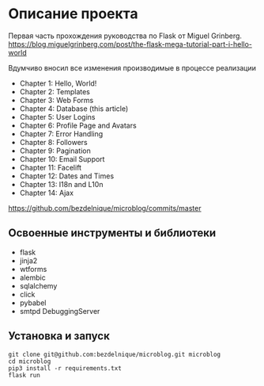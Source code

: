 # Описание проекта

Первая часть прохождения руководства по Flask от Miguel Grinberg.<br>
https://blog.miguelgrinberg.com/post/the-flask-mega-tutorial-part-i-hello-world

Вдумчиво вносил все изменения производимые в процессе реализации
* Chapter 1: Hello, World!
* Chapter 2: Templates
* Chapter 3: Web Forms
* Chapter 4: Database (this article)
* Chapter 5: User Logins
* Chapter 6: Profile Page and Avatars
* Chapter 7: Error Handling
* Chapter 8: Followers
* Chapter 9: Pagination
* Chapter 10: Email Support
* Chapter 11: Facelift
* Chapter 12: Dates and Times
* Chapter 13: I18n and L10n
* Chapter 14: Ajax

https://github.com/bezdelnique/microblog/commits/master


## Освоенные инструменты и библиотеки

* flask
* jinja2
* wtforms
* alembic
* sqlalchemy 
* click
* pybabel
* smtpd DebuggingServer

## Установка и запуск

```
git clone git@github.com:bezdelnique/microblog.git microblog
cd microblog
pip3 install -r requirements.txt
flask run
```
